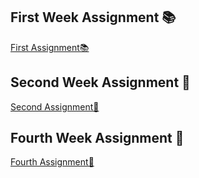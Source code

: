 ## First Week Assignment 📚
[First Assignment📚](https://github.com/HansarangAndroid/BukHanSan_Pyeonghwa/wiki/1st-Week-Assigment%F0%9F%93%9A
)
## Second Week Assignment 📁
[Second Assignment📁](https://github.com/HansarangAndroid/BukHanSan_Pyeonghwa/wiki/2nd-Assignment%F0%9F%93%81
)
## Fourth Week Assignment 🎯
[Fourth Assignment🎯](https://github.com/HansarangAndroid/BukHanSan_Pyeonghwa/wiki/4th-Week-Assignment-%F0%9F%8E%AF)
